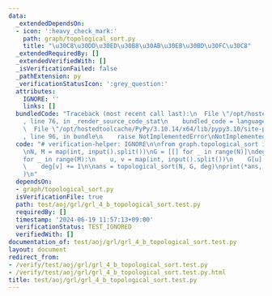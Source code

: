 ```yaml
---
data:
  _extendedDependsOn:
  - icon: ':heavy_check_mark:'
    path: graph/topological_sort.py
    title: "\u30C8\u30DD\u30ED\u30B8\u30AB\u30EB\u30BD\u30FC\u30C8"
  _extendedRequiredBy: []
  _extendedVerifiedWith: []
  _isVerificationFailed: false
  _pathExtension: py
  _verificationStatusIcon: ':grey_question:'
  attributes:
    IGNORE: ''
    links: []
  bundledCode: "Traceback (most recent call last):\n  File \"/opt/hostedtoolcache/PyPy/3.10.14/x64/lib/pypy3.10/site-packages/onlinejudge_verify/documentation/build.py\"\
    , line 76, in _render_source_code_stat\n    bundled_code = language.bundle(\n\
    \  File \"/opt/hostedtoolcache/PyPy/3.10.14/x64/lib/pypy3.10/site-packages/onlinejudge_verify/languages/python.py\"\
    , line 96, in bundle\n    raise NotImplementedError\nNotImplementedError\n"
  code: "# verification-helper: IGNORE\n\nfrom graph.topological_sort import topological_sort\n\
    \nN, M = map(int, input().split())\nG = [[] for _ in range(N)]\ndeg = [0] * N\n\
    for _ in range(M):\n    u, v = map(int, input().split())\n    G[u].append(v)\n\
    \    deg[v] += 1\n\nans = topological_sort(N, G, deg)\nprint(*ans, sep=\"\\n\"\
    )\n"
  dependsOn:
  - graph/topological_sort.py
  isVerificationFile: true
  path: test/aoj/grl/grl_4_b_topological_sort.test.py
  requiredBy: []
  timestamp: '2024-06-19 11:57:13+09:00'
  verificationStatus: TEST_IGNORED
  verifiedWith: []
documentation_of: test/aoj/grl/grl_4_b_topological_sort.test.py
layout: document
redirect_from:
- /verify/test/aoj/grl/grl_4_b_topological_sort.test.py
- /verify/test/aoj/grl/grl_4_b_topological_sort.test.py.html
title: test/aoj/grl/grl_4_b_topological_sort.test.py
---
```

